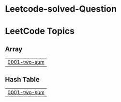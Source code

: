 # Leetcode-solved-Question
<!---LeetCode Topics Start-->
# LeetCode Topics
## Array
|  |
| ------- |
| [0001-two-sum](https://github.com/Karthiknayak26/Leetcode-solved-Question/tree/master/0001-two-sum) |
## Hash Table
|  |
| ------- |
| [0001-two-sum](https://github.com/Karthiknayak26/Leetcode-solved-Question/tree/master/0001-two-sum) |
<!---LeetCode Topics End-->